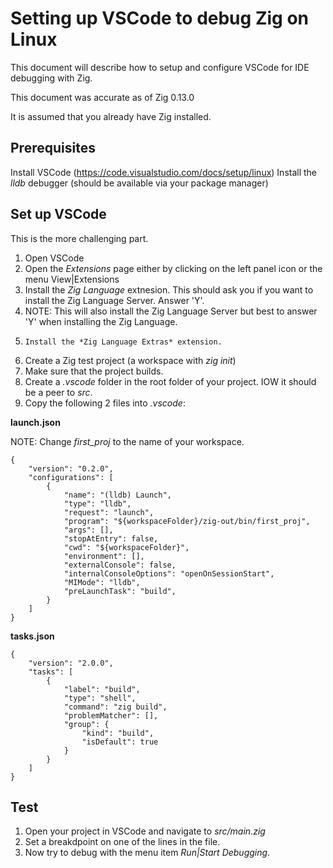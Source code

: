
# Setting up VSCode to debug Zig on Linux
This document will describe how to setup and configure VSCode for IDE debugging with Zig.

This document was accurate as of Zig 0.13.0

It is assumed that you already have Zig installed.

## Prerequisites
Install VSCode (https://code.visualstudio.com/docs/setup/linux)
Install the *lldb* debugger (should be available via your package manager)

## Set up VSCode
This is the more challenging part.  

1. Open VSCode
2. Open the *Extensions* page either by clicking on the left panel icon or the menu View|Extensions
3. Install the *Zig Language* extnesion. This should ask you if you want to install the Zig Language Server. Answer 'Y'.
4. NOTE: This will also install the Zig Language Server but best to answer 'Y' when installing the Zig Language.
5.     Install the *Zig Language Extras* extension.
6. Create a Zig test project (a workspace with *zig init*) 
7. Make sure that the project builds.
8. Create a *.vscode* folder in the root folder of your project.  IOW it should be a peer to *src*.
9. Copy the following 2 files into *.vscode*:

**launch.json**

NOTE: Change *first_proj* to the name of your workspace.

    {
        "version": "0.2.0",
        "configurations": [
            {
                "name": "(lldb) Launch",
                "type": "lldb",
                "request": "launch",
                "program": "${workspaceFolder}/zig-out/bin/first_proj",
                "args": [],
                "stopAtEntry": false,
                "cwd": "${workspaceFolder}",
                "environment": [],
                "externalConsole": false,
                "internalConsoleOptions": "openOnSessionStart",
                "MIMode": "lldb",
                "preLaunchTask": "build",
            }
        ]
    }

**tasks.json**

    {
        "version": "2.0.0",
        "tasks": [
            {
                "label": "build",
                "type": "shell",
                "command": "zig build",
                "problemMatcher": [],
                "group": {
                    "kind": "build",
                    "isDefault": true
                }
            }
        ]
    }

## Test

1. Open your project in VSCode and navigate to *src/main.zig*
2. Set a breakdpoint on one of the lines in the file.
3. Now try to debug with the menu item *Run|Start Debugging*.
